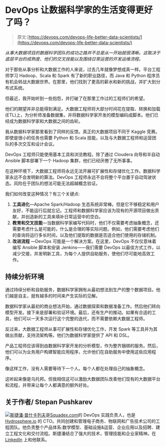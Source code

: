 # DevOps 让数据科学家的生活变得更好了吗？

> 原文:[https://devops.com/devops-life-better-data-scientists/](https://devops.com/devops-life-better-data-scientists/)

*从事大数据项目的数据科学团队的成功之路并不总是从一开始就很清晰。这取决于底层平台的成熟度、他们的交叉技能以及围绕日常运营的开发运维流程。*

对于那些从事分析和大数据工作的人来说，过去几年就像梦想成真一样。平台工程师学习 Hadoop、Scala 和 Spark 有了新的职业路径，而 Java 和 Python 程序员有机会转战大数据世界。在那里，他们找到了更高的薪水和新的挑战，并扩大到分布式系统。

但最近，我开始听到一些抱怨，并打破了在那里工作过的工程师们的希望。

他们的期望并非总能得到满足。大数据工程师将大部分时间花在提取、转换和加载(ETL)上，为分析师准备数据集，并将数据科学家开发的模型编码成脚本。他们已经成为数据科学家和大数据之间的齿轮。

我从数据科学家那里看到了同样的反馈。真正的大数据项目不同于 Kaggle 竞赛。即使是很小的任务也需要 Python 和 Scala 技能，以及与大数据工程师和运营团队的多次交互和设计会议。

DevOps 工程师只能使用基本工具和浏览教程。除了通过 Cloudera 向导和半自动 Ansible 脚本部署下一个 Hadoop 集群，他们已经厌倦了无所事事。

在这种环境下，大数据工程师将永远无法开展可扩展性和存储优化工作。数据科学家永远不会发明新的算法。DevOps 工程师永远不会将整个平台置于自动驾驶状态。风险在于团队的想法可能无法超越概念验证。

我们如何改变这种情况？有三个关键点:

1.  **工具进化**—Apache Spark/Hadoop 生态系统非常棒。但是它不够稳定和用户友好，不能运行后就忘记。工程师和数据科学家应该为现有的开源项目做出贡献，并创造新的工具来填补日常运营中的空白。
2.  **教育和交叉技能**—当数据科学家编写代码时，他们不仅需要考虑抽象概念，还需要考虑什么是可能的，什么是合理的等实际问题。例如，他们需要考虑他们的查询将运行多长时间，以及他们提取的数据是否适合他们使用的存储机制。
3.  **改进流程** —DevOps 可能是一个解决方案。在这里，DevOps 不仅仅意味着编写 Ansible 脚本和安装 Jenkins——我们需要 DevOps 以最佳方式工作，以减少交接，并发明新工具，为每个人提供自助服务，使他们尽可能地高效工作。

## 持续分析环境

通过持续分析和自助服务，数据科学家拥有从最初想法到生产的整个数据项目。他们越是自主，就有越多的时间来产生实际的见解。

数据科学家从最初的商业想法开始，通过数据探索和数据准备工作。然后他们转向模型开发。接下来是部署和验证环境。最后，还有生产的推动。如果有合适的工具，他们可以一天多次运行这个完整的迭代，而不需要依赖大数据工程师。

反过来，大数据工程师从事可扩展性和存储优化工作，开发 Spark 等工具并为其做出贡献，支持流架构等。他们为数据科学家提供了 API 和 DSL。

产品工程师应该得到由数据科学家开发的分析模型，作为整齐捆绑的服务。然后，他们可以为业务用户构建智能应用程序，允许他们在自助服务中使用这些应用程序。

像这样工作，没有人需要等待下一个人。每个人都在处理自己的抽象概念。

这听起来像是乌托邦。但我相信这可以激励大数据团队改善他们现有的大数据平台和流程，并带来让每个人都满意的额外好处。

## 关于作者/ Stepan Pushkarev

[![](../Images/012286303036c487f68003a4b50b04cc.png)斯捷潘·普什卡列夫](https://www.linkedin.com/in/stepanpushkarev)是[Squadex.com](https://squadex.com)的 DevOps 实践负责人，也是 [Hydrosphere.io](http://hydrosphere.io) 的 CTO。共同创建和管理电子商务、物联网和广告技术公司的工程团队。他负责整个产品体系:数学模型、基础设施&运营、企业应用以及招聘、建立工程文化和交付流程。斯捷潘结合了强大的技术，管理技能和企业家精神。在 [LinkedIn](https://www.linkedin.com/in/stepanpushkarev/) 上和他联系。